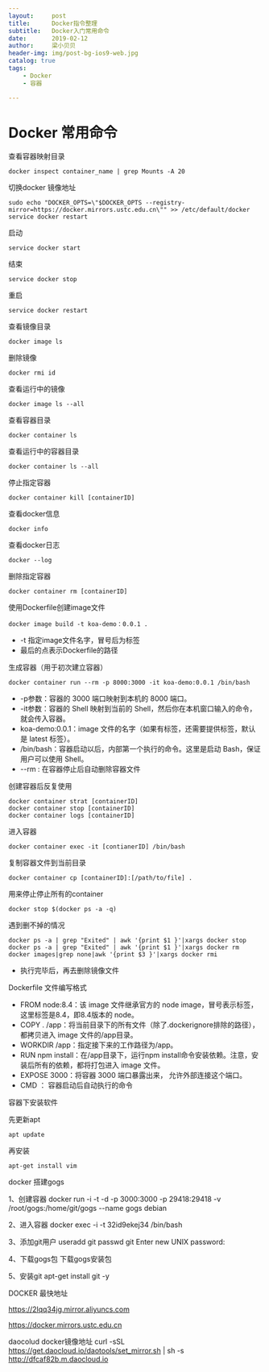 ```yaml
---
layout:     post
title:      Docker指令整理
subtitle:   Docker入门常用命令
date:       2019-02-12
author:     梁小贝贝
header-img: img/post-bg-ios9-web.jpg
catalog: true
tags:
    - Docker
    - 容器

---
```


# Docker 常用命令

查看容器映射目录
```
docker inspect container_name | grep Mounts -A 20
```

切换docker 镜像地址

```
sudo echo "DOCKER_OPTS=\"$DOCKER_OPTS --registry-mirror=https://docker.mirrors.ustc.edu.cn\"" >> /etc/default/docker service docker restart
```

启动

```
service docker start
```


结束

```
service docker stop
```


重启

```
service docker restart
```


查看镜像目录

```
docker image ls
```


删除镜像

```
docker rmi id
```


查看运行中的镜像

```
docker image ls --all
```


查看容器目录

```
docker container ls
```


查看运行中的容器目录

```
docker container ls --all
```


停止指定容器

```
docker container kill [containerID]
```


查看docker信息

```
docker info
```


查看docker日志

```
docker --log
```


删除指定容器

```
docker container rm [containerID]
```


使用Dockerfile创建image文件

```
docker image build -t koa-demo：0.0.1 .
```

- -t 指定image文件名字，冒号后为标签
- 最后的点表示Dockerfile的路径



生成容器（用于初次建立容器）

```
docker container run --rm -p 8000:3000 -it koa-demo:0.0.1 /bin/bash
```

- -p参数：容器的 3000 端口映射到本机的 8000 端口。
- -it参数：容器的 Shell 映射到当前的 Shell，然后你在本机窗口输入的命令，就会传入容器。
- koa-demo:0.0.1：image 文件的名字（如果有标签，还需要提供标签，默认是 latest 标签）。
- /bin/bash：容器启动以后，内部第一个执行的命令。这里是启动 Bash，保证用户可以使用 Shell。
- --rm  : 在容器停止后自动删除容器文件



创建容器后反复使用

```
docker container strat [containerID]
docker container stop [containerID]
docker container logs [containerID]
```

进入容器

```
docker container exec -it [contianerID] /bin/bash
```

复制容器文件到当前目录

```
docker container cp [containerID]:[/path/to/file] .
```


用来停止停止所有的container

```
docker stop $(docker ps -a -q)
```


遇到删不掉的情况

```
docker ps -a | grep "Exited" | awk '{print $1 }'|xargs docker stop
docker ps -a | grep "Exited" | awk '{print $1 }'|xargs docker rm
docker images|grep none|awk '{print $3 }'|xargs docker rmi
```

- 执行完毕后，再去删除镜像文件



Dockerfile 文件编写格式

- FROM node:8.4：该 image 文件继承官方的 node image，冒号表示标签，这里标签是8.4，即8.4版本的 node。
- COPY . /app：将当前目录下的所有文件（除了.dockerignore排除的路径），都拷贝进入 image 文件的/app目录。
- WORKDIR /app：指定接下来的工作路径为/app。
- RUN npm install：在/app目录下，运行npm install命令安装依赖。注意，安装后所有的依赖，都将打包进入 image 文件。
- EXPOSE 3000：将容器 3000 端口暴露出来， 允许外部连接这个端口。
- CMD ： 容器启动后自动执行的命令


容器下安装软件

先更新apt

```
apt update
```

再安装

```
apt-get install vim
```



docker 搭建gogs

1、创建容器
docker run -i -t -d -p 3000:3000 -p 29418:29418 -v /root/gogs:/home/git/gogs --name gogs debian

2、进入容器
docker exec -i -t 32id9ekej34 /bin/bash

3、添加git用户
useradd git
passwd git
Enter new UNIX password:

4、下载gogs包
下载gogs安装包

5、安装git
apt-get install git -y






DOCKER 最快地址

https://2lqq34jg.mirror.aliyuncs.com

https://docker.mirrors.ustc.edu.cn




daocolud  docker镜像地址
curl -sSL https://get.daocloud.io/daotools/set_mirror.sh | sh -s http://dfcaf82b.m.daocloud.io








